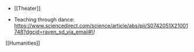   - [[Theater]]

  - Teaching through dance:
    https://www.sciencedirect.com/science/article/abs/pii/S0742051X21001748?dgcid=raven_sd_via_email#\!

[[Humanities]]